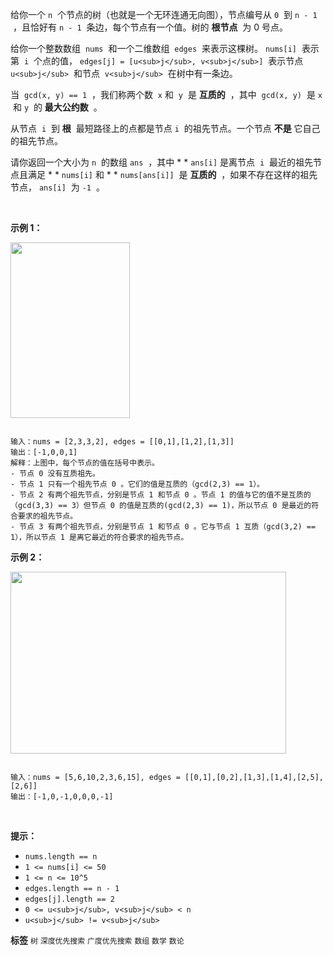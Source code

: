 给你一个 `n`  个节点的树（也就是一个无环连通无向图），节点编号从 `0`  到 `n - 1`  ，且恰好有 `n - 1`  条边，每个节点有一个值。树的 **根节点**  为 0 号点。

给你一个整数数组  `nums`  和一个二维数组  `edges`  来表示这棵树。 `nums[i]`  表示第  `i`  个点的值， `edges[j] = [u<sub>j</sub>, v<sub>j</sub>]`  表示节点  `u<sub>j</sub>`  和节点  `v<sub>j</sub>`  在树中有一条边。

当  `gcd(x, y) == 1`  ，我们称两个数  `x` 和  `y`  是 **互质的**  ，其中  `gcd(x, y)`  是 `x`  和 `y`  的 **最大公约数**  。

从节点  `i`  到 **根**  最短路径上的点都是节点 `i`  的祖先节点。一个节点 **不是** 它自己的祖先节点。

请你返回一个大小为 `n`  的数组 `ans`  ，其中 * * `ans[i]` 是离节点  `i`  最近的祖先节点且满足 * * `nums[i]` 和 * * `nums[ans[i]]`  是 **互质的**  ，如果不存在这样的祖先节点， `ans[i]`  为 `-1`  。

 

 **示例 1：** 

 **<img alt="" src="https://assets.leetcode-cn.com/aliyun-lc-upload/uploads/2021/02/20/untitled-diagram.png" style="width: 191px; height: 281px;" />** 

```

输入：nums = [2,3,3,2], edges = [[0,1],[1,2],[1,3]]
输出：[-1,0,0,1]
解释：上图中，每个节点的值在括号中表示。
- 节点 0 没有互质祖先。
- 节点 1 只有一个祖先节点 0 。它们的值是互质的（gcd(2,3) == 1）。
- 节点 2 有两个祖先节点，分别是节点 1 和节点 0 。节点 1 的值与它的值不是互质的（gcd(3,3) == 3）但节点 0 的值是互质的(gcd(2,3) == 1)，所以节点 0 是最近的符合要求的祖先节点。
- 节点 3 有两个祖先节点，分别是节点 1 和节点 0 。它与节点 1 互质（gcd(3,2) == 1），所以节点 1 是离它最近的符合要求的祖先节点。

```
 **示例 2：** 

<img alt="" src="https://assets.leetcode-cn.com/aliyun-lc-upload/uploads/2021/02/20/untitled-diagram1.png" style="width: 441px; height: 291px;" />

```

输入：nums = [5,6,10,2,3,6,15], edges = [[0,1],[0,2],[1,3],[1,4],[2,5],[2,6]]
输出：[-1,0,-1,0,0,0,-1]

```
 

 **提示：** 
-  `nums.length == n` 
-  `1 <= nums[i] <= 50` 
-  `1 <= n <= 10^5` 
-  `edges.length == n - 1` 
-  `edges[j].length == 2` 
-  `0 <= u<sub>j</sub>, v<sub>j</sub> < n` 
-  `u<sub>j</sub> != v<sub>j</sub>` 
 
**标签**
`树` `深度优先搜索` `广度优先搜索` `数组` `数学` `数论` 

